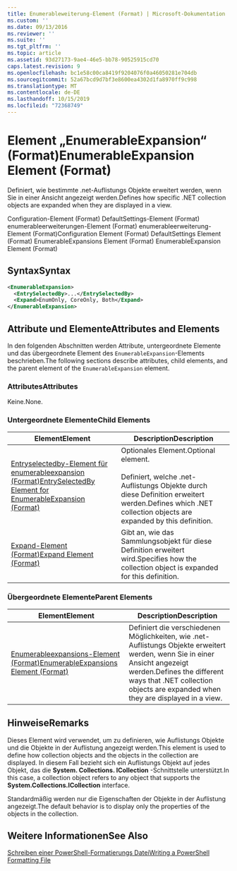 ```yaml
---
title: Enumerableweiterung-Element (Format) | Microsoft-Dokumentation
ms.custom: ''
ms.date: 09/13/2016
ms.reviewer: ''
ms.suite: ''
ms.tgt_pltfrm: ''
ms.topic: article
ms.assetid: 93d27173-9ae4-46e5-bb78-90525915cd70
caps.latest.revision: 9
ms.openlocfilehash: bc1e58c00ca8419f9204076f0a46050281e704db
ms.sourcegitcommit: 52a67bcd9d7bf3e8600ea4302d1fa8970ff9c998
ms.translationtype: MT
ms.contentlocale: de-DE
ms.lasthandoff: 10/15/2019
ms.locfileid: "72368749"
---
```

# <a name="enumerableexpansion-element-format"></a><span data-ttu-id="e3d4f-102">Element „EnumerableExpansion“ (Format)</span><span class="sxs-lookup"><span data-stu-id="e3d4f-102">EnumerableExpansion Element (Format)</span></span>

<span data-ttu-id="e3d4f-103">Definiert, wie bestimmte .net-Auflistungs Objekte erweitert werden, wenn Sie in einer Ansicht angezeigt werden.</span><span class="sxs-lookup"><span data-stu-id="e3d4f-103">Defines how specific .NET collection objects are expanded when they are displayed in a view.</span></span>

<span data-ttu-id="e3d4f-104">Configuration-Element (Format) DefaultSettings-Element (Format) enumerableerweiterungen-Element (Format) enumerableerweiterung-Element (Format)</span><span class="sxs-lookup"><span data-stu-id="e3d4f-104">Configuration Element (Format) DefaultSettings Element (Format) EnumerableExpansions Element (Format) EnumerableExpansion Element (Format)</span></span>

## <a name="syntax"></a><span data-ttu-id="e3d4f-105">Syntax</span><span class="sxs-lookup"><span data-stu-id="e3d4f-105">Syntax</span></span>

```xml
<EnumerableExpansion>
  <EntrySelectedBy>...</EntrySelectedBy>
  <Expand>EnumOnly, CoreOnly, Both</Expand>
</EnumerableExpansion>
```

## <a name="attributes-and-elements"></a><span data-ttu-id="e3d4f-106">Attribute und Elemente</span><span class="sxs-lookup"><span data-stu-id="e3d4f-106">Attributes and Elements</span></span>

<span data-ttu-id="e3d4f-107">In den folgenden Abschnitten werden Attribute, untergeordnete Elemente und das übergeordnete Element des `EnumerableExpansion`-Elements beschrieben.</span><span class="sxs-lookup"><span data-stu-id="e3d4f-107">The following sections describe attributes, child elements, and the parent element of the `EnumerableExpansion` element.</span></span>

### <a name="attributes"></a><span data-ttu-id="e3d4f-108">Attributes</span><span class="sxs-lookup"><span data-stu-id="e3d4f-108">Attributes</span></span>

<span data-ttu-id="e3d4f-109">Keine.</span><span class="sxs-lookup"><span data-stu-id="e3d4f-109">None.</span></span>

### <a name="child-elements"></a><span data-ttu-id="e3d4f-110">Untergeordnete Elemente</span><span class="sxs-lookup"><span data-stu-id="e3d4f-110">Child Elements</span></span>

|<span data-ttu-id="e3d4f-111">Element</span><span class="sxs-lookup"><span data-stu-id="e3d4f-111">Element</span></span>|<span data-ttu-id="e3d4f-112">Description</span><span class="sxs-lookup"><span data-stu-id="e3d4f-112">Description</span></span>|
|-------------|-----------------|
|[<span data-ttu-id="e3d4f-113">Entryselectedby-Element für enumerableexpansion (Format)</span><span class="sxs-lookup"><span data-stu-id="e3d4f-113">EntrySelectedBy Element for EnumerableExpansion (Format)</span></span>](./entryselectedby-element-for-enumerableexpansion-format.md)|<span data-ttu-id="e3d4f-114">Optionales Element.</span><span class="sxs-lookup"><span data-stu-id="e3d4f-114">Optional element.</span></span><br /><br /> <span data-ttu-id="e3d4f-115">Definiert, welche .net-Auflistungs Objekte durch diese Definition erweitert werden.</span><span class="sxs-lookup"><span data-stu-id="e3d4f-115">Defines which .NET collection objects are expanded by this definition.</span></span>|
|[<span data-ttu-id="e3d4f-116">Expand-Element (Format)</span><span class="sxs-lookup"><span data-stu-id="e3d4f-116">Expand Element (Format)</span></span>](./expand-element-format.md)|<span data-ttu-id="e3d4f-117">Gibt an, wie das Sammlungsobjekt für diese Definition erweitert wird.</span><span class="sxs-lookup"><span data-stu-id="e3d4f-117">Specifies how the collection object is expanded for this definition.</span></span>|

### <a name="parent-elements"></a><span data-ttu-id="e3d4f-118">Übergeordnete Elemente</span><span class="sxs-lookup"><span data-stu-id="e3d4f-118">Parent Elements</span></span>

|<span data-ttu-id="e3d4f-119">Element</span><span class="sxs-lookup"><span data-stu-id="e3d4f-119">Element</span></span>|<span data-ttu-id="e3d4f-120">Description</span><span class="sxs-lookup"><span data-stu-id="e3d4f-120">Description</span></span>|
|-------------|-----------------|
|[<span data-ttu-id="e3d4f-121">Enumerableexpansions-Element (Format)</span><span class="sxs-lookup"><span data-stu-id="e3d4f-121">EnumerableExpansions Element (Format)</span></span>](./enumerableexpansions-element-format.md)|<span data-ttu-id="e3d4f-122">Definiert die verschiedenen Möglichkeiten, wie .net-Auflistungs Objekte erweitert werden, wenn Sie in einer Ansicht angezeigt werden.</span><span class="sxs-lookup"><span data-stu-id="e3d4f-122">Defines the different ways that .NET collection objects are expanded when they are displayed in a view.</span></span>|

## <a name="remarks"></a><span data-ttu-id="e3d4f-123">Hinweise</span><span class="sxs-lookup"><span data-stu-id="e3d4f-123">Remarks</span></span>

<span data-ttu-id="e3d4f-124">Dieses Element wird verwendet, um zu definieren, wie Auflistungs Objekte und die Objekte in der Auflistung angezeigt werden.</span><span class="sxs-lookup"><span data-stu-id="e3d4f-124">This element is used to define how collection objects and the objects in the collection are displayed.</span></span> <span data-ttu-id="e3d4f-125">In diesem Fall bezieht sich ein Auflistungs Objekt auf jedes Objekt, das die **System. Collections. ICollection** -Schnittstelle unterstützt.</span><span class="sxs-lookup"><span data-stu-id="e3d4f-125">In this case, a collection object refers to any object that supports the  **System.Collections.ICollection** interface.</span></span>

<span data-ttu-id="e3d4f-126">Standardmäßig werden nur die Eigenschaften der Objekte in der Auflistung angezeigt.</span><span class="sxs-lookup"><span data-stu-id="e3d4f-126">The default behavior is to display only the properties of the objects in the collection.</span></span>

## <a name="see-also"></a><span data-ttu-id="e3d4f-127">Weitere Informationen</span><span class="sxs-lookup"><span data-stu-id="e3d4f-127">See Also</span></span>

[<span data-ttu-id="e3d4f-128">Schreiben einer PowerShell-Formatierungs Datei</span><span class="sxs-lookup"><span data-stu-id="e3d4f-128">Writing a PowerShell Formatting File</span></span>](./writing-a-powershell-formatting-file.md)
